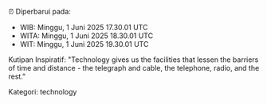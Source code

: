 ⏰ Diperbarui pada:
- WIB: Minggu, 1 Juni 2025 17.30.01 UTC
- WITA: Minggu, 1 Juni 2025 18.30.01 UTC
- WIT: Minggu, 1 Juni 2025 19.30.01 UTC

Kutipan Inspiratif:
"Technology gives us the facilities that lessen the barriers of time and distance - the telegraph and cable, the telephone, radio, and the rest."


Kategori: technology

